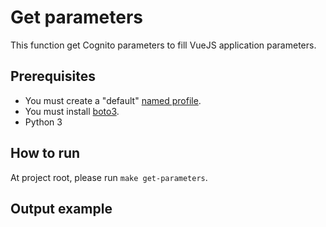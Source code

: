 # Get parameters

This function get Cognito parameters to fill VueJS application parameters.

## Prerequisites

* You must create a "default" [named profile](https://docs.aws.amazon.com/cli/latest/userguide/cli-configure-profiles.html).
* You must install [boto3](https://boto3.amazonaws.com/v1/documentation/api/latest/guide/quickstart.html).
* Python 3

## How to run

At project root, please run `make get-parameters`.

## Output example

```bash

```

